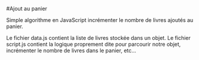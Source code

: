 #Ajout au panier

Simple algorithme en JavaScript incrémenter le nombre de livres ajoutés au panier.

Le fichier data.js contient la liste de livres stockée dans un objet. Le fichier script.js contient la logique proprement dite pour parcourir notre objet, incrémenter le nombre de livres dans le panier, etc…